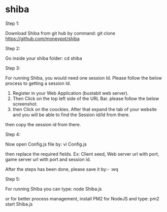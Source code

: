 shiba
=====
Step 1:

Download Shiba from git hub by command: git clone https://github.com/moneypot/shiba

Step 2:

Go inside your shiba folder: cd shiba

Step 3:

For running Shiba, you would need one session Id. Please follow the below process to getting a session Id.

1. Register in your Web Application (bustabit web server).
2. Then Click on the top left side of the URL Bar. please follow the below screenshot.
3. then Click on the coockies. After that expand the tab of your website and you will be able to find the Session id/Id from there.

then copy the session id from there.

Step 4:

Now open Config.js file by: vi Config.js

then replace the required fields. Ex: Client seed, Web server url with port, game server url with port and session id.

After the steps has been done, please save it by:- :wq

Step 5:

For running Shiba you can type: node Shiba.js

or for better process management, install PM2 for NodeJS and type: pm2 start Shiba.js
